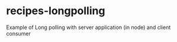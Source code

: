 # recipes-longpolling

Example of Long polling with server application (in node) and client consumer